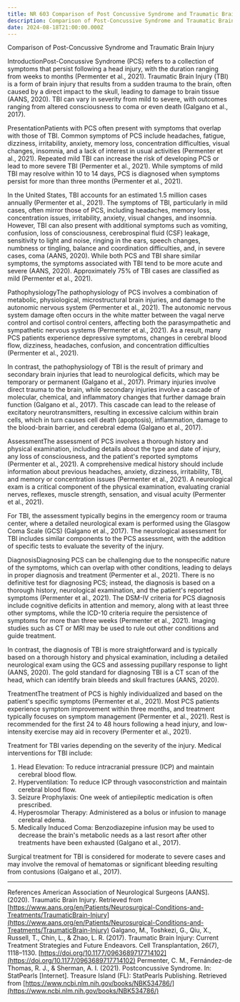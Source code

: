 ```yaml
---
title: NR 603 Comparison of Post Concussive Syndrome and Traumatic Brain Injury
description: Comparison of Post-Concussive Syndrome and Traumatic Brain Injury
date: 2024-08-18T21:00:00.000Z
---
```


Comparison of Post-Concussive Syndrome and Traumatic Brain Injury

IntroductionPost-Concussive Syndrome (PCS) refers to a collection of symptoms that persist following a head injury, with the duration ranging from weeks to months (Permenter et al., 2021). Traumatic Brain Injury (TBI) is a form of brain injury that results from a sudden trauma to the brain, often caused by a direct impact to the skull, leading to damage to brain tissue (AANS, 2020). TBI can vary in severity from mild to severe, with outcomes ranging from altered consciousness to coma or even death (Galgano et al., 2017).

PresentationPatients with PCS often present with symptoms that overlap with those of TBI. Common symptoms of PCS include headaches, fatigue, dizziness, irritability, anxiety, memory loss, concentration difficulties, visual changes, insomnia, and a lack of interest in usual activities (Permenter et al., 2021). Repeated mild TBI can increase the risk of developing PCS or lead to more severe TBI (Permenter et al., 2021). While symptoms of mild TBI may resolve within 10 to 14 days, PCS is diagnosed when symptoms persist for more than three months (Permenter et al., 2021).

In the United States, TBI accounts for an estimated 1.5 million cases annually (Permenter et al., 2021). The symptoms of TBI, particularly in mild cases, often mirror those of PCS, including headaches, memory loss, concentration issues, irritability, anxiety, visual changes, and insomnia. However, TBI can also present with additional symptoms such as vomiting, confusion, loss of consciousness, cerebrospinal fluid (CSF) leakage, sensitivity to light and noise, ringing in the ears, speech changes, numbness or tingling, balance and coordination difficulties, and, in severe cases, coma (AANS, 2020). While both PCS and TBI share similar symptoms, the symptoms associated with TBI tend to be more acute and severe (AANS, 2020). Approximately 75% of TBI cases are classified as mild (Permenter et al., 2021).

PathophysiologyThe pathophysiology of PCS involves a combination of metabolic, physiological, microstructural brain injuries, and damage to the autonomic nervous system (Permenter et al., 2021). The autonomic nervous system damage often occurs in the white matter between the vagal nerve control and cortisol control centers, affecting both the parasympathetic and sympathetic nervous systems (Permenter et al., 2021). As a result, many PCS patients experience depressive symptoms, changes in cerebral blood flow, dizziness, headaches, confusion, and concentration difficulties (Permenter et al., 2021).

In contrast, the pathophysiology of TBI is the result of primary and secondary brain injuries that lead to neurological deficits, which may be temporary or permanent (Galgano et al., 2017). Primary injuries involve direct trauma to the brain, while secondary injuries involve a cascade of molecular, chemical, and inflammatory changes that further damage brain function (Galgano et al., 2017). This cascade can lead to the release of excitatory neurotransmitters, resulting in excessive calcium within brain cells, which in turn causes cell death (apoptosis), inflammation, damage to the blood-brain barrier, and cerebral edema (Galgano et al., 2017).

AssessmentThe assessment of PCS involves a thorough history and physical examination, including details about the type and date of injury, any loss of consciousness, and the patient's reported symptoms (Permenter et al., 2021). A comprehensive medical history should include information about previous headaches, anxiety, dizziness, irritability, TBI, and memory or concentration issues (Permenter et al., 2021). A neurological exam is a critical component of the physical examination, evaluating cranial nerves, reflexes, muscle strength, sensation, and visual acuity (Permenter et al., 2021).

For TBI, the assessment typically begins in the emergency room or trauma center, where a detailed neurological exam is performed using the Glasgow Coma Scale (GCS) (Galgano et al., 2017). The neurological assessment for TBI includes similar components to the PCS assessment, with the addition of specific tests to evaluate the severity of the injury.

DiagnosisDiagnosing PCS can be challenging due to the nonspecific nature of the symptoms, which can overlap with other conditions, leading to delays in proper diagnosis and treatment (Permenter et al., 2021). There is no definitive test for diagnosing PCS; instead, the diagnosis is based on a thorough history, neurological examination, and the patient's reported symptoms (Permenter et al., 2021). The DSM-IV criteria for PCS diagnosis include cognitive deficits in attention and memory, along with at least three other symptoms, while the ICD-10 criteria require the persistence of symptoms for more than three weeks (Permenter et al., 2021). Imaging studies such as CT or MRI may be used to rule out other conditions and guide treatment.

In contrast, the diagnosis of TBI is more straightforward and is typically based on a thorough history and physical examination, including a detailed neurological exam using the GCS and assessing pupillary response to light (AANS, 2020). The gold standard for diagnosing TBI is a CT scan of the head, which can identify brain bleeds and skull fractures (AANS, 2020).

TreatmentThe treatment of PCS is highly individualized and based on the patient's specific symptoms (Permenter et al., 2021). Most PCS patients experience symptom improvement within three months, and treatment typically focuses on symptom management (Permenter et al., 2021). Rest is recommended for the first 24 to 48 hours following a head injury, and low-intensity exercise may aid in recovery (Permenter et al., 2021).

Treatment for TBI varies depending on the severity of the injury. Medical interventions for TBI include:

1. Head Elevation: To reduce intracranial pressure (ICP) and maintain cerebral blood flow.
2. Hyperventilation: To reduce ICP through vasoconstriction and maintain cerebral blood flow.
3. Seizure Prophylaxis: One week of antiepileptic medication is often prescribed.
4. Hyperosmolar Therapy: Administered as a bolus or infusion to manage cerebral edema.
5. Medically Induced Coma: Benzodiazepine infusion may be used to decrease the brain's metabolic needs as a last resort after other treatments have been exhausted (Galgano et al., 2017).

Surgical treatment for TBI is considered for moderate to severe cases and may involve the removal of hematomas or significant bleeding resulting from contusions (Galgano et al., 2017).

***

References
American Association of Neurological Surgeons \[AANS]. (2020). Traumatic Brain Injury. Retrieved from [https://www.aans.org/en/Patients/Neurosurgical-Conditions-and-Treatments/TraumaticBrain-Injury](https://www.aans.org/en/Patients/Neurosurgical-Conditions-and-Treatments/TraumaticBrain-Injury)
Galgano, M., Toshkezi, G., Qiu, X., Russell, T., Chin, L., & Zhao, L. R. (2017). Traumatic Brain Injury: Current Treatment Strategies and Future Endeavors. Cell Transplantation, 26(7), 1118–1130. [https://doi.org/10.1177/0963689717714102](https://doi.org/10.1177/0963689717714102)
Permenter, C. M., Fernández-de Thomas, R. J., & Sherman, A. I. (2021). Postconcussive Syndrome. In: StatPearls \[Internet]. Treasure Island (FL): StatPearls Publishing. Retrieved from [https://www.ncbi.nlm.nih.gov/books/NBK534786/](https://www.ncbi.nlm.nih.gov/books/NBK534786/)
